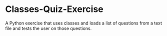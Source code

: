 # Classes-Quiz-Exercise
A Python exercise that uses classes and loads a list of questions from a text file and tests the user on those questions.
